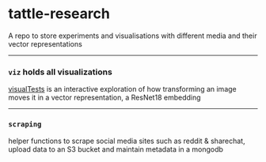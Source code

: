 # tattle-research

A repo to store experiments and visualisations with different media and their vector representations

---
### `viz` holds all visualizations  
[visualTests](./viz/visualTests.ipynb) is an interactive exploration of how transforming an image moves it in a vector representation, a ResNet18 embedding  

---
### `scraping`
helper functions to scrape social media sites such as reddit & sharechat, upload data to an S3 bucket and maintain metadata in a mongodb